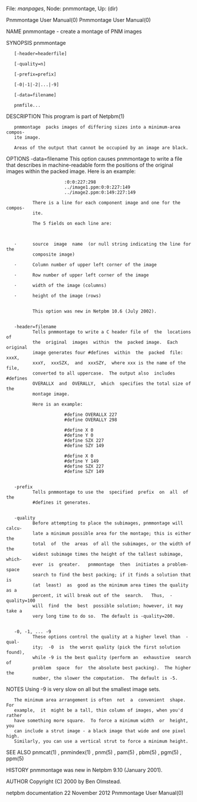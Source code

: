 File: *manpages*,  Node: pnmmontage,  Up: (dir)

Pnmmontage User Manual(0)                            Pnmmontage User Manual(0)



NAME
       pnmmontage - create a montage of PNM images


SYNOPSIS
       pnmmontage

       [-header=headerfile]

       [-quality=n]

       [-prefix=prefix]

       [-0|-1|-2|...|-9]

       [-data=filename]

       pnmfile...


DESCRIPTION
       This program is part of Netpbm(1)

       pnmmontage  packs images of differing sizes into a minimum-area compos-
       ite image.

       Areas of the output that cannot be occupied by an image are black.



OPTIONS
       -data=filename
              This option causes pnmmontage to write a file that describes  in
              machine-readable  form  the  positions  of  the  original images
              within the packed image.  Here is an example:

                          :0:0:227:298
                          ../image1.ppm:0:0:227:149
                          ../image2.ppm:0:149:227:149

              There is a line for each component image and one for the compos-
              ite.

              The 5 fields on each line are:



       ·      source  image  name  (or null string indicating the line for the
              composite image)

       ·      Column number of upper left corner of the image

       ·      Row number of upper left corner of the image

       ·      width of the image (columns)

       ·      height of the image (rows)


              This option was new in Netpbm 10.6 (July 2002).


       -header=filename
              Tells pnmmontage to write a C header file of  the  locations  of
              the  original  images  within  the  packed image.  Each original
              image generates four #defines  within  the  packed  file:  xxxX,
              xxxY,  xxxSZX,  and  xxxSZY,  where xxx is the name of the file,
              converted to all uppercase.  The output also  includes  #defines
              OVERALLX  and  OVERALLY,  which  specifies the total size of the
              montage image.

              Here is an example:

                          #define OVERALLX 227
                          #define OVERALLY 298

                          #define X 0
                          #define Y 0
                          #define SZX 227
                          #define SZY 149

                          #define X 0
                          #define Y 149
                          #define SZX 227
                          #define SZY 149


       -prefix
              Tells pnmmontage to use the  specified  prefix  on  all  of  the
              #defines it generates.


       -quality
              Before attempting to place the subimages, pnmmontage will calcu-
              late a minimum possible area for the montage; this is either the
              total  of  the  areas  of all the subimages, or the width of the
              widest subimage times the height of the tallest subimage, which-
              ever  is  greater.   pnmmontage  then  initiates a problem-space
              search to find the best packing; if it finds a solution that  is
              (at  least)  as  good as the minimum area times the quality as a
              percent, it will break out of the  search.   Thus,  -quality=100
              will  find  the  best  possible solution; however, it may take a
              very long time to do so.  The default is -quality=200.


       -0, -1, ... -9
              These options control the quality at a higher level than  -qual-
              ity;  -0  is  the worst quality (pick the first solution found),
              while -9 is the best quality (perform an  exhaustive  search  of
              problem  space  for  the absolute best packing).  The higher the
              number, the slower the computation.  The default is -5.





NOTES
       Using -9 is very slow on all but the smallest image sets.

       The minimum area arrangement is often  not  a  convenient  shape.   For
       example,  it  might be a tall, thin column of images, when you'd rather
       have something more square.  To force a minimum width  or  height,  you
       can include a strut image - a black image that wide and one pixel high.
       Similarly, you can use a vertical strut to force a minimum height.



SEE ALSO
       pnmcat(1) , pnmindex(1) , pnm(5) , pam(5) , pbm(5) , pgm(5) , ppm(5)



HISTORY
       pnmmontage was new in Netpbm 9.10 (January 2001).



AUTHOR
       Copyright (C) 2000 by Ben Olmstead.



netpbm documentation           22 November 2012      Pnmmontage User Manual(0)
